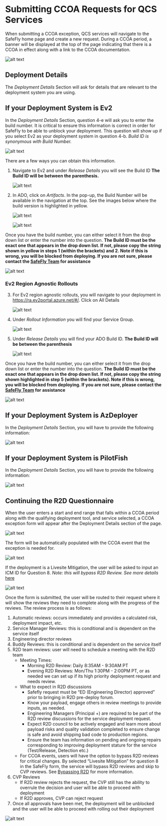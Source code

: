 # Submitting CCOA Requests for QCS Services

<!--![alt text](media/E2E_Pilot.png)-->

When submitting a CCOA exception, QCS services will navigate to the SafeFly home page and create a new request. During a CCOA period, a banner will be displayed at the top of the page indicating that there is a CCOA in effect along with a link to the CCOA documentation.  

![alt text](media/SF_1.png)

## Deployment Details

The *Deployment Details* Section will ask for details that are relevant to the deployment system you are using. 

## If your Deployment System is Ev2 

In the *Deployment Details* Section, question 4-e will ask you to enter the build number. It is critical to ensure this information is correct in order for SafeFly to be able to unblock your deployment. This question will show up if you select Ev2 as your deployment system in question 4-b. *Build ID is synonymous with Build Number.*

![alt text](media/SF_16.png)

There are a few ways you can obtain this information. 

1. Navigate to Ev2 and under *Release Details* you will see the Build ID **The Build ID will be between the parenthesis.** 

    ![alt text](media/SF_17.png)

2. In ADO, click on *Artifacts*. In the pop-up, the Build Number will be available in the navigation at the top. See the images below where the build version is highlighted in yellow.

    ![alt text](media/SF_15.png)
    
    ![alt text](media/SF_18.png)

Once you have the build number, you can either select it from the drop down list or enter the number into the question. **The Build ID must be the exact one that appears in the drop down list. If not, please copy the string shown in yellow in steps 1 (within the brackets) and 2. Note if this is wrong, you will be blocked from deploying. If you are not sure, please contact the [SafeFly Team](mailto:SafeFlyTeam@microsoft.com?subject=BuildID%20Not%20Available%20in%20SafeFly%20[R2DID:%20]) for assistance**

![alt text](media/SF_19.png)

### Ev2 Region Agnostic Rollouts

3. For Ev2 region agnostic rollouts, you will navigate to your deployment in https://ra.ev2portal.azure.net/#/. Click on All Details

    ![alt text](media/SF_23.png)

4. Under *Rollout Information* you will find your Service Group. 

    ![alt text](media/SF_24.png)

5. Under *Release Details* you will find your ADO Build ID. **The Build ID will be between the parenthesis**

    ![alt text](media/SF_22.png)

Once you have the build number, you can either select it from the drop down list or enter the number into the question. **The Build ID must be the exact one that appears in the drop down list. If not, please copy the string shown highlighted in step 5 (within the brackets). Note if this is wrong, you will be blocked from deploying. If you are not sure, please contact the [SafeFly Team](mailto:SafeFlyTeam@microsoft.com?subject=BuildID%20Not%20Available%20in%20SafeFly%20[R2DID:%20]) for assistance**

![alt text](media/SF_25.png)

## If your Deployment System is AzDeployer

In the *Deployment Details* Section, you will have to provide the following information:

![alt text](media/SF_20.png)

## If your Deployment System is PilotFish 

In the *Deployment Details* Section, you will have to provide the following information:

![alt text](media/SF_21.png)

## Continuing the R2D Questionnaire

When the user enters a start and end range that falls within a CCOA period along with the qualifying deployment tool, and service selected, a CCOA exception form will appear after the Deployment Details section of the page. 

![alt text](media/SF_2.png)

The form will be automatically populated with the CCOA event that the exception is needed for. 

![alt text](media/SF_3.png)

If the deployment is a Livesite Mitigation, the user will be asked to input an ICM ID for Question 8. *Note: this will bypass R2D Review. See more details* [here](https://eng.ms/docs/products/fcm-engineering-hub/SafeFlyCCOAExceptions/PilotServices/BypassingR2D)

![alt text](media/SF_8.png)

Once the form is submitted, the user will be routed to their request where it will show the reviews they need to complete along with the progress of the reviews. The review process is as follows:

1.	Automatic reviews: occurs immediately and provides a calculated risk, deployment impact, etc.
2.	Service Manager Reviews: this is conditional and is dependent on the service itself
3.	Engineering director reviews
4.	Buddy Reviews: this is conditional and is dependent on the service itself
5.	R2D team reviews: user will need to schedule a meeting with the R2D team
    - Meeting Times:
        - Morning R2D Review: Daily 8:35AM - 9:30AM PT
        - Evening R2D Reviews: Mon/Thu 1:30PM - 2:00PM PT, or as needed we can set up if its high priority deployment request and needs review.
    - What to expect in R2D discussions
        - Safefly request must be “ED (Engineering Director) approved” prior to bringing in R2D pre-deploy forum.
        - Know your payload, engage others in review meetings to provide inputs, as needed.
        - Engineering Managers (Principal +) are required to be part of the R2D review discussions for the service deployment request.
        - Expect R2D council to be actively engaged and learn more about payload risks and quality validation completed to ensure change is safe and avoid shipping bad code to production regions.
        - Ensure the team has information on pending and ongoing repairs corresponding to improving deployment stature for the service (Test/Release, Detection etc.)
    - For CCOA events, users will have the option to bypass R2D reviews for critical changes. By selected “Livesite Mitigation” for question 8 in the SafeFly form, the service will bypass R2D reviews and skip to CVP reviews. See [Bypassing R2D](https://eng.ms/docs/products/fcm-engineering-hub/SafeFlyCCOAExceptions/PilotServices/BypassingR2D) for more information.
6. CVP Reviews
    - If R2D review rejects the request, the CVP still has the ability to overrule the decision and user will be able to proceed with deployment
    - If R2D approves, CVP can reject request
7.	Once all approvals have been met, the deployment will be unblocked and the user will be able to proceed with rolling out their deployment

![alt text](media/SF_4.png)